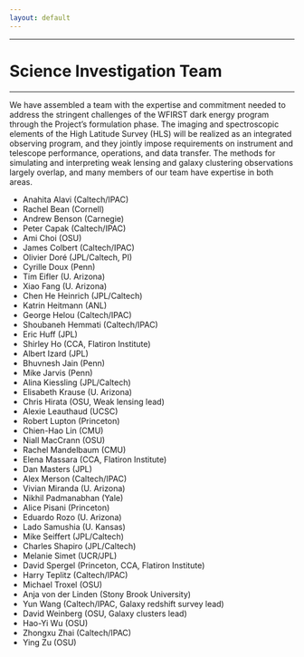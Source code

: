 ```yaml
---
layout: default
---
```


***

# Science Investigation Team

***

We have assembled a team with the expertise and commitment needed to address the stringent challenges of the WFIRST dark energy program through the Project’s formulation phase. The imaging and spectroscopic elements of the High Latitude Survey (HLS) will be realized as an integrated observing program, and they jointly impose requirements on instrument and telescope performance, operations, and data transfer. The methods for simulating and interpreting weak lensing and galaxy clustering observations largely overlap, and many members of our team have expertise in both areas. 

- Anahita Alavi (Caltech/IPAC)
- Rachel Bean (Cornell)
- Andrew Benson (Carnegie)
- Peter Capak (Caltech/IPAC)
- Ami Choi (OSU)
- James Colbert (Caltech/IPAC)
- Olivier Doré (JPL/Caltech, PI)
- Cyrille Doux (Penn)
- Tim Eifler (U. Arizona)
- Xiao Fang (U. Arizona)
- Chen He Heinrich (JPL/Caltech)
- Katrin Heitmann (ANL)
- George Helou (Caltech/IPAC)
- Shoubaneh Hemmati (Caltech/IPAC)
- Eric Huff (JPL)
- Shirley Ho (CCA, Flatiron Institute)
- Albert Izard (JPL)
- Bhuvnesh Jain (Penn)
- Mike Jarvis (Penn)
- Alina Kiessling (JPL/Caltech)
- Elisabeth Krause (U. Arizona)
- Chris Hirata (OSU, Weak lensing lead)
- Alexie Leauthaud (UCSC)
- Robert Lupton (Princeton)
- Chien-Hao Lin (CMU)
- Niall MacCrann (OSU)
- Rachel Mandelbaum (CMU)
- Elena Massara (CCA, Flatiron Institute)
- Dan Masters (JPL)
- Alex Merson (Caltech/IPAC)
- Vivian Miranda (U. Arizona)
- Nikhil Padmanabhan (Yale)
- Alice Pisani (Princeton)
- Eduardo Rozo (U. Arizona)
- Lado Samushia (U. Kansas)
- Mike Seiffert (JPL/Caltech)
- Charles Shapiro (JPL/Caltech)
- Melanie Simet (UCR/JPL)
- David Spergel (Princeton, CCA, Flatiron Institute)
- Harry Teplitz (Caltech/IPAC)
- Michael Troxel (OSU)
- Anja von der Linden (Stony Brook University)
- Yun Wang (Caltech/IPAC, Galaxy redshift survey lead)
- David Weinberg (OSU, Galaxy clusters lead)
- Hao-Yi Wu (OSU)
- Zhongxu Zhai (Caltech/IPAC)
- Ying Zu (OSU)
